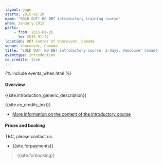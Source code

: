 ```yaml
---
layout: page
starts: 2015-01-26
name: "SOLD OUT! RO DBT introductory training course"
when: January 2015
parts:
    - from: 2015-01-26
      to: 2015-01-27
location: DBT Center of Vancouver, Canada
venue: Vancouver, Canada
title: "SOLD OUT! RO DBT introductory course, 2-days, Vancouver Canada, January 2015"
eventtype: introduction
ce_credits: true
---
```



{% include events_when.html %}


#### Overview

{{site.introduction_generic_description}}



{{site.ce_credits_text}}



- [More information on the content of the introductory course](/training/introduction.html)


#### Prices and booking

TBC, please contact us.

- {{site.forpayments}}

> {{site.forbooking}}

